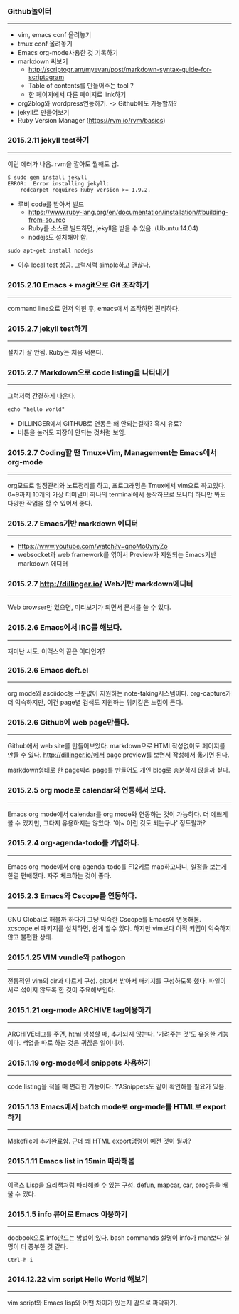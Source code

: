 ### Github놀이터
***
- vim, emacs conf 올려놓기
- tmux conf 올려놓기
- Emacs org-mode사용한 것 기록하기
- markdown 써보기 
  - http://scriptogr.am/myevan/post/markdown-syntax-guide-for-scriptogram
  - Table of contents를 만들어주는 tool ?
  - 한 페이지에서 다른 페이지로 link하기
- org2blog와 wordpress연동하기. -> Github에도 가능할까?
- jekyll로 만들어보기
- Ruby Version Manager (https://rvm.io/rvm/basics)

### 2015.2.11 jekyll test하기
***
이런 에러가 나옴. rvm을 깔아도 뭘해도 남.
```
$ sudo gem install jekyll
ERROR:  Error installing jekyll:
	redcarpet requires Ruby version >= 1.9.2.
```
- 루비 code를 받아서 빌드
  - https://www.ruby-lang.org/en/documentation/installation/#building-from-source
  - Ruby를 소스로 빌드하면, jekyll을 받을 수 있음. (Ubuntu 14.04)
  - nodejs도 설치해야 함.
```
sudo apt-get install nodejs
```
- 이후 local test 성공. 그럭저럭 simple하고 괜찮다.

### 2015.2.10 Emacs + magit으로 Git 조작하기
***
command line으로 먼저 익힌 후, emacs에서 조작하면 편리하다.

### 2015.2.7 jekyll test하기
***
설치가 잘 안됨. Ruby는 처음 써본다. 

### 2015.2.7 Markdown으로 code listing을 나타내기
***
그럭저럭 간결하게 나온다. 
```
echo "hello world"
```

* DILLINGER에서 GITHUB로 연동은 왜 안되는걸까? 혹시 유료? 
* 버튼을 눌러도 저장이 안되는 것처럼 보임.

### 2015.2.7 Coding할 땐 Tmux+Vim, Management는 Emacs에서 org-mode
***
org모드로 일정관리와 노트정리를 하고, 프로그래밍은 Tmux에서 vim으로 하고있다. 0~9까지 10개의 가상 터미널이 하나의 terminal에서 동작하므로 모니터 하나만 봐도 다양한 작업을 할 수 있어서 좋다.

### 2015.2.7 Emacs기반 markdown 에디터
***
- https://www.youtube.com/watch?v=qnoMo0ynyZo
- websocket과 web framework를 엮어서 Preview가 지원되는 Emacs기반 markdown 에디터

### 2015.2.7 http://dillinger.io/ Web기반 markdown에디터
***
Web browser만 있으면, 미리보기가 되면서 문서를 쓸 수 있다.

### 2015.2.6 Emacs에서 IRC를 해보다.
***
재미난 시도. 이맥스의 끝은 어디인가?

### 2015.2.6 Emacs deft.el
***
org mode와 asciidoc등 구분없이 지원하는 note-taking시스템이다. org-capture가 더 익숙하지만, 이건 page별 검색도 지원하는 위키같은 느낌이 든다.

### 2015.2.6 Github에 web page만들다.
***
Github에서 web site를 만들어보았다. markdown으로 HTML작성없이도 페이지를 만들 수 있다.
http://dillinger.io/에서 page preview를 보면서 작성해서 옮기면 된다.

markdown형태로 한 page짜리 page를 만들어도 개인 blog로 충분하지 않을까 싶다.

### 2015.2.5 org mode로 calendar와 연동해서 보다.
***
Emacs org mode에서 calendar를 org mode와 연동하는 것이 가능하다.  더 예쁘게 볼 수 있지만, 그다지 유용하지는 않았다. '아~ 이런 것도 되는구나' 정도랄까?

### 2015.2.4 org-agenda-todo를 키맵하다.
***
Emacs org mode에서 org-agenda-todo를 F12키로 map하고나니, 일정을 보는게 한결 편해졌다. 자주 체크하는 것이 좋다.

### 2015.2.3 Emacs와 Cscope를 연동하다.
***
GNU Global로 해볼까 하다가 그냥 익숙한 Cscope를 Emacs에 연동해봄. xcscope.el 패키지를 설치하면, 쉽게 할수 있다. 하지만 vim보다 아직 키맵이 익숙하지 않고 불편한 상태.

### 2015.1.25 VIM vundle와 pathogon
***
전통적인 vim의 dir과 다르게 구성. git에서 받아서 패키지를 구성하도록 했다. 파일이 서로 섞이지 않도록 한 것이 주요해보인다.

### 2015.1.21 org-mode ARCHIVE tag이용하기
***
ARCHIVE태그를 주면, html 생성할 때, 추가되지 않는다. '가려주는 것'도 유용한 기능이다. 백업을 따로 하는 것은 귀찮은 일이니까.

### 2015.1.19 org-mode에서 snippets 사용하기
***
code listing을 적을 때 편리한 기능이다. YASnippets도 같이 확인해볼 필요가 있음.

### 2015.1.13 Emacs에서 batch mode로 org-mode를 HTML로 export하기
***
Makefile에 추가완료함. 근데 왜 HTML export명령이 예전 것이 될까?

### 2015.1.11 Emacs list in 15min 따라해봄
***
이맥스 Lisp을 요리책처럼 따라해볼 수 있는 구성.
defun, mapcar, car, prog등을 배울 수 있다.

### 2015.1.5 info 뷰어로 Emacs 이용하기
***
docbook으로 info만드는 방법이 있다. bash commands 설명이 info가 man보다 설명이 더 풍부한 것 같다.

    Ctrl-h i

### 2014.12.22 vim script Hello World 해보기
***
vim script와 Emacs lisp와 어떤 차이가 있는지 감으로 파악하기.
